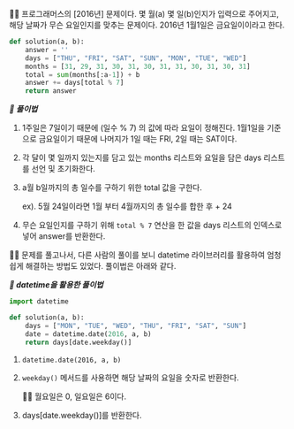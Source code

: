 
🧑‍💻 프로그래머스의 [2016년] 문제이다. 몇 월(a) 몇 일(b)인지가 입력으로 주어지고, 해당 날짜가 무슨 요일인지를 맞추는 문제이다. 2016년 1월1일은 금요일이이라고 한다.



```python
def solution(a, b):
    answer = ''
    days = ["THU", "FRI", "SAT", "SUN", "MON", "TUE", "WED"]
    months = [31, 29, 31, 30, 31, 30, 31, 31, 30, 31, 30, 31]
    total = sum(months[:a-1]) + b
    answer += days[total % 7]
    return answer
```



***📝 풀이법***

1. 1주일은 7일이기 때문에 (일수 % 7) 의 값에 따라 요일이 정해진다. 1월1일을 기준으로 금요일이기 때문에 나머지가 1일 때는 FRI, 2일 때는 SAT이다.

2. 각 달이 몇 일까지 있는지를 담고 있는 months 리스트와 요일을 담은 days 리스트를 선언 및 초기화한다.

3. a월 b일까지의 총 일수를 구하기 위한 total 값을 구한다. 

   ex). 5월 24일이라면 1월 부터 4월까지의 총 일수를 합한 후 + 24

4. 무슨 요일인지를 구하기 위해 `total % 7` 연산을 한 값을 days 리스트의 인덱스로 넣어 answer를 반환한다.





🧑‍💻 문제를 풀고나서, 다른 사람의 풀이를 보니 datetime 라이브러리를 활용하여 엄청 쉽게 해결하는 방법도 있었다. 풀이법은 아래와 같다.

***📝 datetime을 활용한 풀이법***

```python
import datetime

def solution(a, b):
    days = ["MON", "TUE", "WED", "THU", "FRI", "SAT", "SUN"]
    date = datetime.date(2016, a, b)
    return days[date.weekday()]
```

1. `datetime.date(2016, a, b)` 

2. `weekday()` 메서드를 사용하면 해당 날짜의 요일을 숫자로 반환한다. 

   🧑‍💻 월요일은 0, 일요일은 6이다.

3. days[date.weekday()]를 반환한다.


